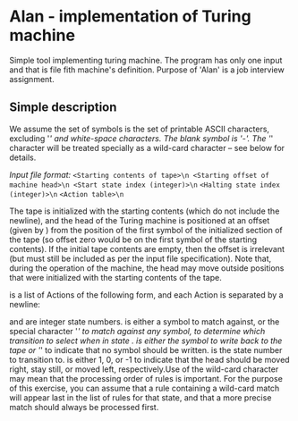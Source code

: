 # Alan - implementation of Turing machine

Simple tool implementing turing machine. The program has only one input and that is file fith machine's definition. Purpose of 'Alan' is a job interview assignment.


## Simple description 
We assume the set of symbols is the set of printable ASCII characters, excluding '*' and white-space characters. The blank symbol is '-'. The '*' character will be treated specially as a wild-card character – see below for details.

*Input file format:*
`<Starting contents of tape>\n
<Starting offset of machine head>\n
<Start state index (integer)>\n`
`<Halting state index (integer)>\n`
`<Action table>\n`

The tape is initialized with the starting contents (which do not include the newline), and the head of the Turing machine is positioned at an offset (given by <Starting offset of machine head>) from the position of the first symbol of the initialized section of the tape (so offset zero would be on the first symbol of the starting contents). If the initial tape contents are empty, then the offset is irrelevant (but must still be included as per the input file specification). Note that, during the operation of the machine, the head may move outside positions that were initialized with the starting contents of the tape. 

<Action table> is a list of Actions of the following form, and each Action is separated by a newline:

<State index> <Read> <Write> <Direction> <New state index>

<State index> and <New state index> are integer state numbers. <Read> is either a symbol to match against, or the special character '*' to match against any symbol, to determine which transition to select when in state <State index>. <Write> is either the symbol to write back to the tape or '*' to indicate that no symbol should be written. <New state index> is the state number to transition to. <Direction> is either 1, 0, or -1 to indicate that the head should be moved right, stay still, or moved left, respectively.Use of the wild-card character may mean that the processing order of rules is important. For the purpose of this exercise, you can assume that a rule containing a wild-card match will appear last in the list of rules for that state, and that a more precise match should always be processed first.